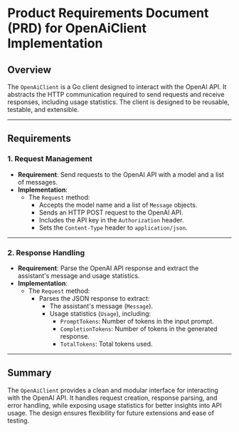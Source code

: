# Product Requirements Document (PRD) for OpenAiClient Implementation

## Overview

The `OpenAiClient` is a Go client designed to interact with the OpenAI API. It abstracts the HTTP communication required to send requests and receive responses, including usage statistics. The client is designed to be reusable, testable, and extensible.

---

## Requirements

### 1. **Request Management**

- **Requirement**: Send requests to the OpenAI API with a model and a list of messages.
- **Implementation**:
  - The `Request` method:
    - Accepts the model name and a list of `Message` objects.
    - Sends an HTTP POST request to the OpenAI API.
    - Includes the API key in the `Authorization` header.
    - Sets the `Content-Type` header to `application/json`.

---

### 2. **Response Handling**

- **Requirement**: Parse the OpenAI API response and extract the assistant's message and usage statistics.
- **Implementation**:
  - The `Request` method:
    - Parses the JSON response to extract:
      - The assistant's message (`Message`).
      - Usage statistics (`Usage`), including:
        - `PromptTokens`: Number of tokens in the input prompt.
        - `CompletionTokens`: Number of tokens in the generated response.
        - `TotalTokens`: Total tokens used.

---

## Summary

The `OpenAiClient` provides a clean and modular interface for interacting with the OpenAI API. It handles request creation, response parsing, and error handling, while exposing usage statistics for better insights into API usage. The design ensures flexibility for future extensions and ease of testing.

